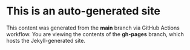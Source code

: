# This is an auto-generated site
This content was generated from the **main** branch via GitHub Actions workflow. 
You are viewing the contents of the **gh-pages** branch, which hosts the Jekyll-generated site.
